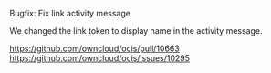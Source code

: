 Bugfix: Fix link activity message

We changed the link token to display name in the activity message.

https://github.com/owncloud/ocis/pull/10663
https://github.com/owncloud/ocis/issues/10295
